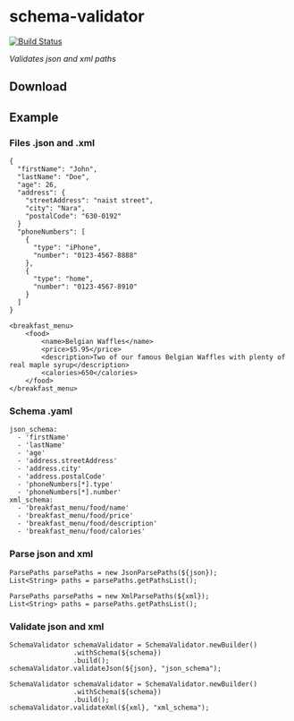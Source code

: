 # schema-validator

[![Build Status](https://travis-ci.org/makintsian/schema-validator.svg?branch=master)](https://travis-ci.org/makintsian/schema-validator)

_Validates json and xml paths_

## Download

## Example

### Files .json and .xml
```
{
  "firstName": "John",
  "lastName": "Doe",
  "age": 26,
  "address": {
    "streetAddress": "naist street",
    "city": "Nara",
    "postalCode": "630-0192"
  }
  "phoneNumbers": [
    {
      "type": "iPhone",
      "number": "0123-4567-8888"
    },
    {
      "type": "home",
      "number": "0123-4567-8910"
    }
  ]
}
```

```
<breakfast_menu>
    <food>
        <name>Belgian Waffles</name>
        <price>$5.95</price>
        <description>Two of our famous Belgian Waffles with plenty of real maple syrup</description>
        <calories>650</calories>
    </food>
</breakfast_menu>
```

### Schema .yaml
```
json_schema:
  - 'firstName'
  - 'lastName'
  - 'age'
  - 'address.streetAddress'
  - 'address.city'
  - 'address.postalCode'
  - 'phoneNumbers[*].type'
  - 'phoneNumbers[*].number'
xml_schema:
  - 'breakfast_menu/food/name'
  - 'breakfast_menu/food/price'
  - 'breakfast_menu/food/description'
  - 'breakfast_menu/food/calories'
```

### Parse json and xml
```
ParsePaths parsePaths = new JsonParsePaths(${json});
List<String> paths = parsePaths.getPathsList();
```

```
ParsePaths parsePaths = new XmlParsePaths(${xml});
List<String> paths = parsePaths.getPathsList();
```

### Validate json and xml
```
SchemaValidator schemaValidator = SchemaValidator.newBuilder()
                .withSchema(${schema})
                .build();
schemaValidator.validateJson(${json}, "json_schema");
```

```
SchemaValidator schemaValidator = SchemaValidator.newBuilder()
                .withSchema(${schema})
                .build();
schemaValidator.validateXml(${xml}, "xml_schema");
```